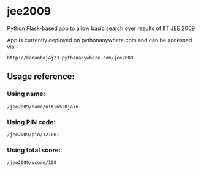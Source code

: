 # jee2009
Python Flask-based app to allow basic search over results of IIT JEE 2009

App is currently deployed on pythonanywhere.com and can be accessed via -
```
http://karanbajaj23.pythonanywhere.com/jee2009
```

## Usage reference:

### Using name:
```
/jee2009/name/nitin%20jain
```

### Using PIN code:
```
/jee2009/pin/121001
```

### Using total score:
```
/jee2009/score/100
```
